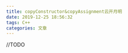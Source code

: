 ```yaml
---
title: copyConstructor&copyAssignment云开月明
date: 2019-12-25 18:56:32
tags: C++
categories: 文章
---
```


//TODO
